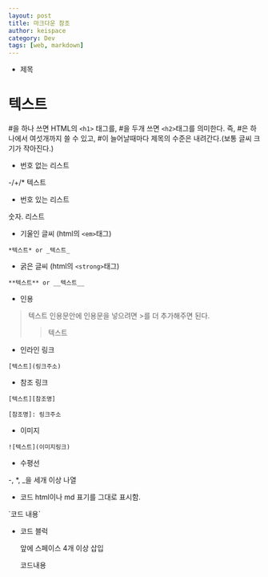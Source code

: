 ```yaml
---
layout: post
title: 마크다운 참조
author: keispace
category: Dev
tags: [web, markdown]
---
```




- 제목

# 텍스트

\#을 하나 쓰면 HTML의 `<h1>` 태그를, #을 두개 쓰면 `<h2>`태그를 의미한다. 즉, #은 하나에서 여섯개까지 쓸 수 있고, #이 늘어날때마다 제목의 수준은 내려간다.(보통 글씨 크기가 작아진다.)

- 번호 없는 리스트

\-/+/* 텍스트

- 번호 있는 리스트

숫자. 리스트

- 기울인 글씨 (html의 `<em>`태그)

`*텍스트* or _텍스트_`

- 굵은 글씨 (html의 `<strong>`태그)

`**텍스트** or __텍스트__`

- 인용

> 텍스트
인용문안에 인용문을 넣으려면 >를 더 추가해주면 된다.
>> 텍스트 

- 인라인 링크

`[텍스트](링크주소)`

- 참조 링크

`[텍스트][참조명]`

`[참조명]: 링크주소`

- 이미지

`![텍스트](이미지링크)`

- 수평선

-, *, _을 세개 이상 나열

- 코드 html이나 md 표기를 그대로 표시함. 

\`코드 내용\`

- 코드 블럭

    앞에 스페이스 4개 이상 삽입

    코드내용
